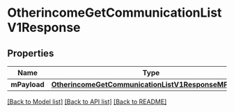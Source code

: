 # OtherincomeGetCommunicationListV1Response

## Properties
Name | Type | Description | Notes
------------ | ------------- | ------------- | -------------
**mPayload** | [**OtherincomeGetCommunicationListV1ResponseMPayload**](OtherincomeGetCommunicationListV1ResponseMPayload.md) |  | 

[[Back to Model list]](../README.md#documentation-for-models) [[Back to API list]](../README.md#documentation-for-api-endpoints) [[Back to README]](../README.md)


